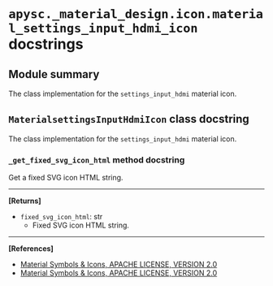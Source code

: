 # `apysc._material_design.icon.material_settings_input_hdmi_icon` docstrings

## Module summary

The class implementation for the `settings_input_hdmi` material icon.

## `MaterialsettingsInputHdmiIcon` class docstring

The class implementation for the `settings_input_hdmi` material icon.

### `_get_fixed_svg_icon_html` method docstring

Get a fixed SVG icon HTML string.<hr>

**[Returns]**

- `fixed_svg_icon_html`: str
  - Fixed SVG icon HTML string.

<hr>

**[References]**

- [Material Symbols & Icons, APACHE LICENSE, VERSION 2.0](https://fonts.google.com/icons?icon.size=24&icon.color=%23e8eaed)
- [Material Symbols & Icons, APACHE LICENSE, VERSION 2.0](https://www.apache.org/licenses/LICENSE-2.0.html)